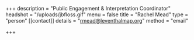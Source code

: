 +++
description = "Public Engagement & Interpretation Coordinator"
headshot = "/uploads/jbfloss.gif"
menu = false
title = "Rachel Mead"
type = "person"
[[contact]]
details = "rmead@leventhalmap.org"
method = "email"

+++
